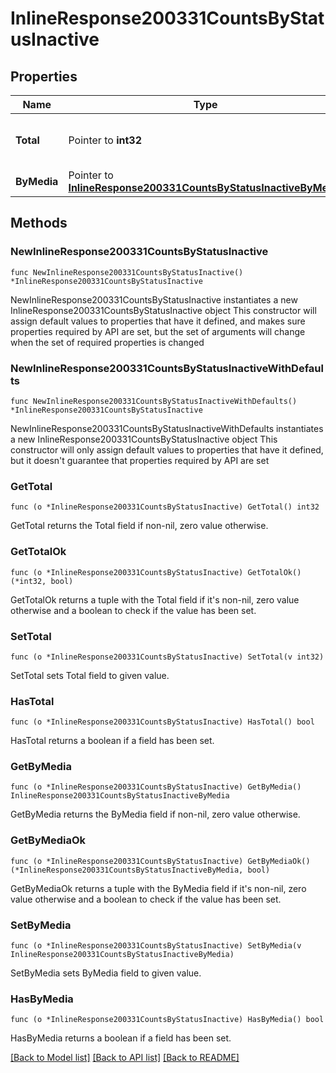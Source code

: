 # InlineResponse200331CountsByStatusInactive

## Properties

Name | Type | Description | Notes
------------ | ------------- | ------------- | -------------
**Total** | Pointer to **int32** | The total number of inactive ports | [optional] 
**ByMedia** | Pointer to [**InlineResponse200331CountsByStatusInactiveByMedia**](InlineResponse200331CountsByStatusInactiveByMedia.md) |  | [optional] 

## Methods

### NewInlineResponse200331CountsByStatusInactive

`func NewInlineResponse200331CountsByStatusInactive() *InlineResponse200331CountsByStatusInactive`

NewInlineResponse200331CountsByStatusInactive instantiates a new InlineResponse200331CountsByStatusInactive object
This constructor will assign default values to properties that have it defined,
and makes sure properties required by API are set, but the set of arguments
will change when the set of required properties is changed

### NewInlineResponse200331CountsByStatusInactiveWithDefaults

`func NewInlineResponse200331CountsByStatusInactiveWithDefaults() *InlineResponse200331CountsByStatusInactive`

NewInlineResponse200331CountsByStatusInactiveWithDefaults instantiates a new InlineResponse200331CountsByStatusInactive object
This constructor will only assign default values to properties that have it defined,
but it doesn't guarantee that properties required by API are set

### GetTotal

`func (o *InlineResponse200331CountsByStatusInactive) GetTotal() int32`

GetTotal returns the Total field if non-nil, zero value otherwise.

### GetTotalOk

`func (o *InlineResponse200331CountsByStatusInactive) GetTotalOk() (*int32, bool)`

GetTotalOk returns a tuple with the Total field if it's non-nil, zero value otherwise
and a boolean to check if the value has been set.

### SetTotal

`func (o *InlineResponse200331CountsByStatusInactive) SetTotal(v int32)`

SetTotal sets Total field to given value.

### HasTotal

`func (o *InlineResponse200331CountsByStatusInactive) HasTotal() bool`

HasTotal returns a boolean if a field has been set.

### GetByMedia

`func (o *InlineResponse200331CountsByStatusInactive) GetByMedia() InlineResponse200331CountsByStatusInactiveByMedia`

GetByMedia returns the ByMedia field if non-nil, zero value otherwise.

### GetByMediaOk

`func (o *InlineResponse200331CountsByStatusInactive) GetByMediaOk() (*InlineResponse200331CountsByStatusInactiveByMedia, bool)`

GetByMediaOk returns a tuple with the ByMedia field if it's non-nil, zero value otherwise
and a boolean to check if the value has been set.

### SetByMedia

`func (o *InlineResponse200331CountsByStatusInactive) SetByMedia(v InlineResponse200331CountsByStatusInactiveByMedia)`

SetByMedia sets ByMedia field to given value.

### HasByMedia

`func (o *InlineResponse200331CountsByStatusInactive) HasByMedia() bool`

HasByMedia returns a boolean if a field has been set.


[[Back to Model list]](../README.md#documentation-for-models) [[Back to API list]](../README.md#documentation-for-api-endpoints) [[Back to README]](../README.md)


